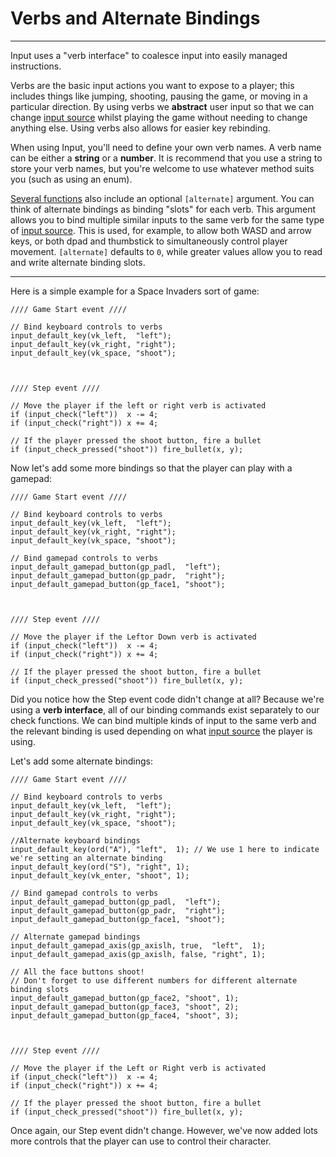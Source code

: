 # Verbs and Alternate Bindings

---

Input uses a "verb interface" to coalesce input into easily managed instructions.

Verbs are the basic input actions you want to expose to a player; this includes things like jumping, shooting, pausing the game, or moving in a particular direction. By using verbs we **abstract** user input so that we can change [input source](Input-Sources) whilst playing the game without needing to change anything else. Using verbs also allows for easier key rebinding.

When using Input, you'll need to define your own verb names. A verb name can be either a **string** or a **number**. It is recommend that you use a string to store your verb names, but you're welcome to use whatever method suits you (such as using an enum).

[Several functions](<Functions-(Default-Bindings)>) also include an optional `[alternate]` argument. You can think of alternate bindings as binding "slots" for each verb. This argument allows you to bind multiple similar inputs to the same verb for the same type of [input source](Input-Sources). This is used, for example, to allow both WASD and arrow keys, or both dpad and thumbstick to simultaneously control player movement. `[alternate]` defaults to `0`, while greater values allow you to read and write alternate binding slots.

---

Here is a simple example for a Space Invaders sort of game:

```gml
//// Game Start event ////

// Bind keyboard controls to verbs
input_default_key(vk_left,  "left");
input_default_key(vk_right, "right");
input_default_key(vk_space, "shoot");



//// Step event ////

// Move the player if the left or right verb is activated
if (input_check("left"))  x -= 4;
if (input_check("right")) x += 4;

// If the player pressed the shoot button, fire a bullet
if (input_check_pressed("shoot")) fire_bullet(x, y);
```

Now let's add some more bindings so that the player can play with a gamepad:

```gml
//// Game Start event ////

// Bind keyboard controls to verbs
input_default_key(vk_left,  "left");
input_default_key(vk_right, "right");
input_default_key(vk_space, "shoot");

// Bind gamepad controls to verbs
input_default_gamepad_button(gp_padl,  "left");
input_default_gamepad_button(gp_padr,  "right");
input_default_gamepad_button(gp_face1, "shoot");



//// Step event ////

// Move the player if the Leftor Down verb is activated
if (input_check("left"))  x -= 4;
if (input_check("right")) x += 4;

// If the player pressed the shoot button, fire a bullet
if (input_check_pressed("shoot")) fire_bullet(x, y);
```

Did you notice how the Step event code didn't change at all? Because we're using a **verb interface**, all of our binding commands exist separately to our check functions. We can bind multiple kinds of input to the same verb and the relevant binding is used depending on what [input source](Input-Sources) the player is using.

Let's add some alternate bindings:

```gml
//// Game Start event ////

// Bind keyboard controls to verbs
input_default_key(vk_left,  "left");
input_default_key(vk_right, "right");
input_default_key(vk_space, "shoot");

//Alternate keyboard bindings
input_default_key(ord("A"), "left",  1); // We use 1 here to indicate we're setting an alternate binding
input_default_key(ord("S"), "right", 1);
input_default_key(vk_enter, "shoot", 1);

// Bind gamepad controls to verbs
input_default_gamepad_button(gp_padl,  "left");
input_default_gamepad_button(gp_padr,  "right");
input_default_gamepad_button(gp_face1, "shoot");

// Alternate gamepad bindings
input_default_gamepad_axis(gp_axislh, true,  "left",  1);
input_default_gamepad_axis(gp_axislh, false, "right", 1);

// All the face buttons shoot!
// Don't forget to use different numbers for different alternate binding slots
input_default_gamepad_button(gp_face2, "shoot", 1);
input_default_gamepad_button(gp_face3, "shoot", 2);
input_default_gamepad_button(gp_face4, "shoot", 3);



//// Step event ////

// Move the player if the Left or Right verb is activated
if (input_check("left"))  x -= 4;
if (input_check("right")) x += 4;

// If the player pressed the shoot button, fire a bullet
if (input_check_pressed("shoot")) fire_bullet(x, y);
```

Once again, our Step event didn't change. However, we've now added lots more controls that the player can use to control their character.
